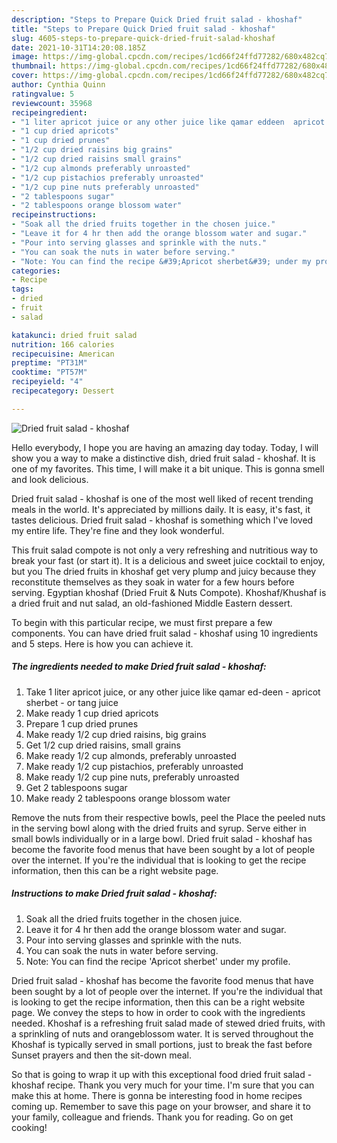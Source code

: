 ```yaml
---
description: "Steps to Prepare Quick Dried fruit salad - khoshaf"
title: "Steps to Prepare Quick Dried fruit salad - khoshaf"
slug: 4605-steps-to-prepare-quick-dried-fruit-salad-khoshaf
date: 2021-10-31T14:20:08.185Z
image: https://img-global.cpcdn.com/recipes/1cd66f24ffd77282/680x482cq70/dried-fruit-salad-khoshaf-recipe-main-photo.jpg
thumbnail: https://img-global.cpcdn.com/recipes/1cd66f24ffd77282/680x482cq70/dried-fruit-salad-khoshaf-recipe-main-photo.jpg
cover: https://img-global.cpcdn.com/recipes/1cd66f24ffd77282/680x482cq70/dried-fruit-salad-khoshaf-recipe-main-photo.jpg
author: Cynthia Quinn
ratingvalue: 5
reviewcount: 35968
recipeingredient:
- "1 liter apricot juice or any other juice like qamar eddeen  apricot sherbet  or tang juice"
- "1 cup dried apricots"
- "1 cup dried prunes"
- "1/2 cup dried raisins big grains"
- "1/2 cup dried raisins small grains"
- "1/2 cup almonds preferably unroasted"
- "1/2 cup pistachios preferably unroasted"
- "1/2 cup pine nuts preferably unroasted"
- "2 tablespoons sugar"
- "2 tablespoons orange blossom water"
recipeinstructions:
- "Soak all the dried fruits together in the chosen juice."
- "Leave it for 4 hr then add the orange blossom water and sugar."
- "Pour into serving glasses and sprinkle with the nuts."
- "You can soak the nuts in water before serving."
- "Note: You can find the recipe &#39;Apricot sherbet&#39; under my profile."
categories:
- Recipe
tags:
- dried
- fruit
- salad

katakunci: dried fruit salad 
nutrition: 166 calories
recipecuisine: American
preptime: "PT31M"
cooktime: "PT57M"
recipeyield: "4"
recipecategory: Dessert

---
```



![Dried fruit salad - khoshaf](https://img-global.cpcdn.com/recipes/1cd66f24ffd77282/680x482cq70/dried-fruit-salad-khoshaf-recipe-main-photo.jpg)

Hello everybody, I hope you are having an amazing day today. Today, I will show you a way to make a distinctive dish, dried fruit salad - khoshaf. It is one of my favorites. This time, I will make it a bit unique. This is gonna smell and look delicious.

Dried fruit salad - khoshaf is one of the most well liked of recent trending meals in the world. It's appreciated by millions daily. It is easy, it's fast, it tastes delicious. Dried fruit salad - khoshaf is something which I've loved my entire life. They're fine and they look wonderful.

This fruit salad compote is not only a very refreshing and nutritious way to break your fast (or start it). It is a delicious and sweet juice cocktail to enjoy, but you The dried fruits in khoshaf get very plump and juicy because they reconstitute themselves as they soak in water for a few hours before serving. Egyptian khoshaf (Dried Fruit &amp; Nuts Compote). Khoshaf/Khushaf is a dried fruit and nut salad, an old-fashioned Middle Eastern dessert.


To begin with this particular recipe, we must first prepare a few components. You can have dried fruit salad - khoshaf using 10 ingredients and 5 steps. Here is how you can achieve it.

<!--inarticleads1-->

##### The ingredients needed to make Dried fruit salad - khoshaf:

1. Take 1 liter apricot juice, or any other juice like qamar ed-deen - apricot sherbet - or tang juice
1. Make ready 1 cup dried apricots
1. Prepare 1 cup dried prunes
1. Make ready 1/2 cup dried raisins, big grains
1. Get 1/2 cup dried raisins, small grains
1. Make ready 1/2 cup almonds, preferably unroasted
1. Make ready 1/2 cup pistachios, preferably unroasted
1. Make ready 1/2 cup pine nuts, preferably unroasted
1. Get 2 tablespoons sugar
1. Make ready 2 tablespoons orange blossom water


Remove the nuts from their respective bowls, peel the Place the peeled nuts in the serving bowl along with the dried fruits and syrup. Serve either in small bowls individually or in a large bowl. Dried fruit salad - khoshaf has become the favorite food menus that have been sought by a lot of people over the internet. If you&#39;re the individual that is looking to get the recipe information, then this can be a right website page. 

<!--inarticleads2-->

##### Instructions to make Dried fruit salad - khoshaf:

1. Soak all the dried fruits together in the chosen juice.
1. Leave it for 4 hr then add the orange blossom water and sugar.
1. Pour into serving glasses and sprinkle with the nuts.
1. You can soak the nuts in water before serving.
1. Note: You can find the recipe &#39;Apricot sherbet&#39; under my profile.


Dried fruit salad - khoshaf has become the favorite food menus that have been sought by a lot of people over the internet. If you&#39;re the individual that is looking to get the recipe information, then this can be a right website page. We convey the steps to how in order to cook with the ingredients needed. Khoshaf is a refreshing fruit salad made of stewed dried fruits, with a sprinkling of nuts and orangeblossom water. It is served throughout the Khoshaf is typically served in small portions, just to break the fast before Sunset prayers and then the sit-down meal. 

So that is going to wrap it up with this exceptional food dried fruit salad - khoshaf recipe. Thank you very much for your time. I'm sure that you can make this at home. There is gonna be interesting food in home recipes coming up. Remember to save this page on your browser, and share it to your family, colleague and friends. Thank you for reading. Go on get cooking!
